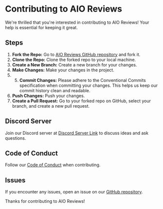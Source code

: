 # Contributing to AIO Reviews

We're thrilled that you're interested in contributing to AIO Reviews! Your help is essential for keeping it great.

## Steps

1. **Fork the Repo:** Go to [AIO Reviews GitHub repository](https://github.com/aiocean) and fork it.
2. **Clone the Repo:** Clone the forked repo to your local machine.
3. **Create a New Branch:** Create a new branch for your changes.
4. **Make Changes:** Make your changes in the project.
5. 5. **Commit Changes:** Please adhere to the Conventional Commits specification when committing your changes. This helps us keep our commit history clean and readable.
6. **Push Changes:** Push your changes.
7. **Create a Pull Request:** Go to your forked repo on GitHub, select your branch, and create a new pull request.

## Discord Server

Join our Discord server at [Discord Server Link](https://discord.com/invite/your-invite-link) to discuss ideas and ask questions.

## Code of Conduct

Follow our [Code of Conduct](/code-of-conduct) when contributing.

## Issues

If you encounter any issues, open an issue on our [GitHub repository](https://github.com/aiocean).

Thanks for contributing to AIO Reviews!
